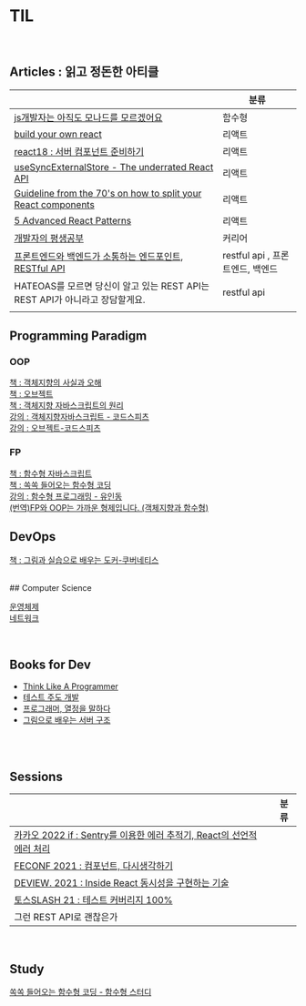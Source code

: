 # TIL

<br>

## Articles : 읽고 정돈한 아티클

|                                                                                                                                                                                                                                                                                                     | 분류                       |
| --------------------------------------------------------------------------------------------------------------------------------------------------------------------------------------------------------------------------------------------------------------------------------------------------- | ------------------------ |
| [js개발자는 아직도 모나드를 모르겠어요](https://github.com/noy3928/TIL/blob/main/programming-paradigm/functional-programming/JS%EA%B0%9C%EB%B0%9C%EC%9E%90%EB%8A%94%20%EC%95%84%EC%A7%81%EB%8F%84%20%EB%AA%A8%EB%82%98%EB%93%9C%EB%A5%BC%20%EB%AA%A8%EB%A5%B4%EA%B2%A0%EC%96%B4%EC%9A%94.md)                        | 함수형                      |
| [build your own react](https://github.com/noy3928/TIL/blob/main/front-end/%EB%A6%AC%EC%95%A1%ED%8A%B8/Build-your-own-react.md)                                                                                                                                                                      | 리액트                      |
| [react18 : 서버 컴포넌트 준비하기](https://github.com/noy3928/TIL/blob/main/front-end/%EB%A6%AC%EC%95%A1%ED%8A%B8/react18-%EC%84%9C%EB%B2%84%EC%BB%B4%ED%8F%AC%EB%84%8C%ED%8A%B8%EC%A4%80%EB%B9%84%ED%95%98%EA%B8%B0.md)                                                                                      | 리액트                      |
| [useSyncExternalStore - The underrated React API](https://thisweekinreact.com/articles/useSyncExternalStore-the-underrated-react-api#link1)                                                                                                                                                         | 리액트                      |
| [Guideline from the 70's on how to split your React components](https://github.com/noy3928/TIL/blob/main/front-end/%EB%A6%AC%EC%95%A1%ED%8A%B8/Guideline-from-the-70's-on-how-to-split-your-React-components.md)                                                                                    | 리액트                      |
| [5 Advanced React Patterns]()                                                                                                                                                                                                                                                                       | 리액트                      |
| [개발자의 평생공부](https://github.com/noy3928/TIL/blob/main/soft-skills/%EA%B0%9C%EB%B0%9C%EC%9E%90%EC%9D%98%ED%8F%89%EC%83%9D%EA%B3%B5%EB%B6%80.md)                                                                                                                                                       | 커리어                      |
| [프론트엔드와 백엔드가 소통하는 엔드포인트, RESTful API](https://github.com/noy3928/TIL/blob/main/articles/%ED%94%84%EB%A1%A0%ED%8A%B8%EC%97%94%EB%93%9C%EC%99%80%20%EB%B0%B1%EC%97%94%EB%93%9C%EA%B0%80%20%EC%86%8C%ED%86%B5%ED%95%98%EB%8A%94%20%EC%97%94%EB%93%9C%ED%8F%AC%EC%9D%B8%ED%8A%B8%2C%20RESTful%20API.md) | restful api , 프론트엔드, 백엔드 |
| HATEOAS를 모르면 당신이 알고 있는 REST API는 REST API가 아니라고 장담할게요.                                                                                                                                                                                                                                              | restful api              |
|                                                                                                                                                                                                                                                                                                     |                          |


## Programming Paradigm

### OOP

[책 : 객체지향의 사실과 오해](https://github.com/noy3928/TIL/tree/main/programming-paradigm/object-orient-programming/%EC%B1%85/%EA%B0%9D%EC%B2%B4%EC%A7%80%ED%96%A5%EC%9D%98-%EC%82%AC%EC%8B%A4%EA%B3%BC-%EC%98%A4%ED%95%B4)  
[책 : 오브젝트](https://github.com/noy3928/TIL/tree/main/programming-paradigm/object-orient-programming/%EC%B1%85/Object)  
[책 : 객체지향 자바스크립트의 원리](https://github.com/noy3928/TIL/tree/main/programming-paradigm/object-orient-programming/%EC%B1%85/%EA%B0%9D%EC%B2%B4%EC%A7%80%ED%96%A5%EC%9E%90%EB%B0%94%EC%8A%A4%ED%81%AC%EB%A6%BD%ED%8A%B8%EC%9D%98%EC%9B%90%EB%A6%AC-%EB%8B%88%EC%BD%9C%EB%9D%BC%EC%8A%A4.C.%EC%9E%90%EC%B9%B4%EC%8A%A4)  
[강의 : 객체지향자바스크립트 - 코드스피츠](https://github.com/noy3928/TIL/tree/main/programming-paradigm/object-orient-programming/%EA%B0%95%EC%9D%98/%EA%B0%9D%EC%B2%B4%EC%A7%80%ED%96%A5%EC%9E%90%EB%B0%94%EC%8A%A4%ED%81%AC%EB%A6%BD%ED%8A%B8-%EC%BD%94%EB%93%9C%EC%8A%A4%ED%94%BC%EC%B8%A0)  
[강의 : 오브젝트-코드스피츠](https://github.com/noy3928/TIL/tree/main/programming-paradigm/object-orient-programming/%EA%B0%95%EC%9D%98/%EC%98%A4%EB%B8%8C%EC%A0%9D%ED%8A%B8-%EC%BD%94%EB%93%9C%EC%8A%A4%ED%94%BC%EC%B8%A0)

### FP

[책 : 함수형 자바스크립트](https://github.com/noy3928/TIL/tree/main/programming-paradigm/functional-programming/%EC%B1%85/FunctionalJavascript)  
[책 : 쏙쏙 들어오는 함수형 코딩](https://github.com/noy3928/TIL/tree/main/programming-paradigm/functional-programming/%EC%B1%85/%EC%8F%99%EC%8F%99-%EB%93%A4%EC%96%B4%EC%98%A4%EB%8A%94-%ED%95%A8%EC%88%98%ED%98%95-%EC%BD%94%EB%94%A9)  
[강의 : 함수형 프로그래밍 - 유인동](https://github.com/noy3928/TIL/tree/main/programming-paradigm/functional-programming/%EA%B0%95%EC%9D%98/%ED%95%A8%EC%88%98%ED%98%95%ED%94%84%EB%A1%9C%EA%B7%B8%EB%9E%98%EB%B0%8D-%EC%9C%A0%EC%9D%B8%EB%8F%99)  
[(번역)FP와 OOP는 가까운 형제입니다. (객체지향과 함수형)](https://recoen.vercel.app/programming/64a55393d6de47ede6a57514)

## DevOps

[책 : 그림과 실습으로 배우는 도커-쿠버네티스](https://github.com/noy3928/TIL/tree/main/back-end/DevOps/Docker/%EA%B7%B8%EB%A6%BC%EA%B3%BC%EC%8B%A4%EC%8A%B5%EC%9C%BC%EB%A1%9C%EB%B0%B0%EC%9A%B0%EB%8A%94%EB%8F%84%EC%BB%A4%EC%BF%A0%EB%B2%84%EB%84%A4%ED%8B%B0%EC%8A%A4)

<br>
## Computer Science

[운영체제](https://github.com/noy3928/TIL/tree/main/computer-science/OperatingSystem)  
[네트워크](https://github.com/noy3928/TIL/tree/main/computer-science/Network)

<br>

## Books for Dev

- [Think Like A Programmer](https://github.com/noy3928/TIL/tree/main/books/ThinkLikeAProgrammer)
- [테스트 주도 개발](https://github.com/noy3928/TIL/tree/main/books/Test-DrivenDevelopment:ByExample)
- [프로그래머, 열정을 말하다](./soft-skills/책/프로그래머,열정을말하다)
- [그림으로 배우는 서버 구조](./back-end/fundamentals/그림으로배우는서버구조)

<br>

<br>

## Sessions
|                                                                                                                                                                                                                                                                                                           | 분류  |
| --------------------------------------------------------------------------------------------------------------------------------------------------------------------------------------------------------------------------------------------------------------------------------------------------------- | --- |
| [카카오 2022 if : Sentry를 이용한 에러 추적기, React의 선언적 에러 처리](https://github.com/noy3928/TIL/blob/main/daily-note/Sentry%EB%A5%BC%20%EC%9D%B4%EC%9A%A9%ED%95%9C%20%EC%97%90%EB%9F%AC%20%EC%B6%94%EC%A0%81%EA%B8%B0%2C%20React%EC%9D%98%20%EC%84%A0%EC%96%B8%EC%A0%81%20%EC%97%90%EB%9F%AC%20%EC%B2%98%EB%A6%AC.md) |     |
| [FECONF 2021 : 컴포넌트, 다시생각하기 ](./Lecture/%EC%BB%B4%ED%8F%AC%EB%84%8C%ED%8A%B8%2C%EB%8B%A4%EC%8B%9C%EC%83%9D%EA%B0%81%ED%95%98%EA%B8%B0-%EC%9B%90%EC%A7%80%ED%98%81.md)                                                                                                                                     |     |
| [DEVIEW. 2021 : Inside React 동시성을 구현하는 기술](<https://github.com/noy3928/TIL/blob/main/front-end/%EB%A6%AC%EC%95%A1%ED%8A%B8/Inside-react(%EB%8F%99%EC%8B%9C%EC%84%B1%EC%9D%84%EA%B5%AC%ED%98%84%ED%95%98%EB%8A%94%EA%B8%B0%EC%88%A0).md>)                                                                  |     |
| [토스SLASH 21 : 테스트 커버리지 100%](https://github.com/noy3928/TIL/blob/main/daily-note/%ED%86%A0%EC%8A%A4%EC%8A%AC%EB%9E%98%EC%8B%9C21-%ED%85%8C%EC%8A%A4%ED%8A%B8%EC%BB%A4%EB%B2%84%EB%A6%AC%EC%A7%80100%25.md)                                                                                                |     |
| 그런 REST API로 괜찮은가                                                                                                                                                                                                                                                                                         |     |





<br>

## Study

[쏙쏙 들어오는 함수형 코딩 - 함수형 스터디](https://github.com/noy3928/TIL/tree/main/study/%EC%8F%99%EC%8F%99%EB%93%A4%EC%96%B4%EC%98%A4%EB%8A%94%ED%95%A8%EC%88%98%ED%98%95%EC%BD%94%EB%94%A9)
